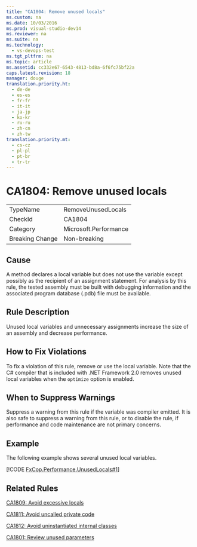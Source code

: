 ```yaml
---
title: "CA1804: Remove unused locals"
ms.custom: na
ms.date: 10/03/2016
ms.prod: visual-studio-dev14
ms.reviewer: na
ms.suite: na
ms.technology: 
  - vs-devops-test
ms.tgt_pltfrm: na
ms.topic: article
ms.assetid: cc332e67-6543-4813-bd8a-6f6fc75bf22a
caps.latest.revision: 18
manager: douge
translation.priority.ht: 
  - de-de
  - es-es
  - fr-fr
  - it-it
  - ja-jp
  - ko-kr
  - ru-ru
  - zh-cn
  - zh-tw
translation.priority.mt: 
  - cs-cz
  - pl-pl
  - pt-br
  - tr-tr
---
```

# CA1804: Remove unused locals
|||  
|-|-|  
|TypeName|RemoveUnusedLocals|  
|CheckId|CA1804|  
|Category|Microsoft.Performance|  
|Breaking Change|Non-breaking|  
  
## Cause  
 A method declares a local variable but does not use the variable except possibly as the recipient of an assignment statement. For analysis by this rule, the tested assembly must be built with debugging information and the associated program database (.pdb) file must be available.  
  
## Rule Description  
 Unused local variables and unnecessary assignments increase the size of an assembly and decrease performance.  
  
## How to Fix Violations  
 To fix a violation of this rule, remove or use the local variable. Note that the C# compiler that is included with .NET Framework 2.0 removes unused local variables when the `optimize` option is enabled.  
  
## When to Suppress Warnings  
 Suppress a warning from this rule if the variable was compiler emitted. It is also safe to suppress a warning from this rule, or to disable the rule, if performance and code maintenance are not primary concerns.  
  
## Example  
 The following example shows several unused local variables.  
  
 [!CODE [FxCop.Performance.UnusedLocals#1](../CodeSnippet/VS_Snippets_CodeAnalysis/FxCop.Performance.UnusedLocals#1)]  
  
## Related Rules  
 [CA1809: Avoid excessive locals](../VS_IDE/CA1809--Avoid-excessive-locals.md)  
  
 [CA1811: Avoid uncalled private code](../VS_IDE/CA1811--Avoid-uncalled-private-code.md)  
  
 [CA1812: Avoid uninstantiated internal classes](../VS_IDE/CA1812--Avoid-uninstantiated-internal-classes.md)  
  
 [CA1801: Review unused parameters](../VS_IDE/CA1801--Review-unused-parameters.md)